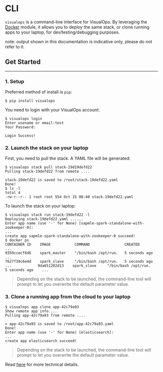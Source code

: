 # CLI

``visualops`` is a command-line interface for VisualOps. By leveraging the [Docker](../state_modules/docker.md) module, it allows you to
deploy the same stack, or clone running apps to your laptop, for dev/testing/debugging purposes.

note: output shown in this documentation is indicative only, please do not refer to it.

##  Get Started
-------

### 1. Setup
Preferred method of install is ``pip``:

    $ pip install visualops

You need to login with your VisualOps account:

    $ visualops login
    Enter usename or email:test
    Your Password:

    Login Success!

### 2. Launch the stack on your laptop
First, you need to pull the stack. A YAML file will be generated:

    $ visualops stack pull stack-19d19defd22
    Pulling stack-19defd22 from remote ....

    stack-19defd22 is saved to /root/stack-19defd22.yaml
    Done!
    $ ls -l
    total 4
    -rw-r--r-- 1 root root 554 Oct 15 08:40 stack-19defd22.yaml



To launch the stack on your laptop:

    $ visualops stack run stack-19defd22 -l
    Deploying stack-19defd22.yaml ......
    Enter app name (use '-' for None) [sapmle-spark-standalone-with-zookeeper-0]:
    ...
    create app sapmle-spark-standalone-with-zookeeper-0 succeed!
    $ docker ps
    CONTAINER ID    IMAGE           COMMAND                CREATED          ...
    9359ccecf6d6    spark_master    "/bin/bash /opt/run.   5 seconds ago    ...
    7627f39c6e4d    spark_slave     "/bin/bash /opt/run.   5 seconds ago    ...            9da651202d13    spark_slave     "/bin/bash /opt/run.   5 seconds ago    ...

> Depending on the stack to be launched, the command-line tool will prompt to let you overwrite the default parameter value.

### 3. Clone a running app from the cloud to your laptop

    $ visualops app clone app-42c79a93
    Show remote app info....
    Pulling app-42c79a93 from remote ....

    > app-42c79a93 is saved to /root/app-42c79a93.yaml
    Done!
    Enter app name (use '-' for None) [elasticsearch]:
    ...
    create app elasticsearch succeed!

> Depending on the stack to be launched, the command-line tool will prompt to let you overwrite the default parameter value.

Read [here](./reference/cli.md) for more technical details.
